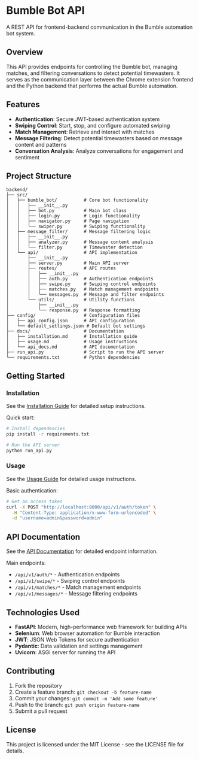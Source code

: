 # Bumble Bot API

A REST API for frontend-backend communication in the Bumble automation bot system.

## Overview

This API provides endpoints for controlling the Bumble bot, managing matches, and filtering conversations to detect potential timewasters. It serves as the communication layer between the Chrome extension frontend and the Python backend that performs the actual Bumble automation.

## Features

- **Authentication**: Secure JWT-based authentication system
- **Swiping Control**: Start, stop, and configure automated swiping
- **Match Management**: Retrieve and interact with matches
- **Message Filtering**: Detect potential timewasters based on message content and patterns
- **Conversation Analysis**: Analyze conversations for engagement and sentiment

## Project Structure

```
backend/
├── src/
│   ├── bumble_bot/          # Core bot functionality
│   │   ├── __init__.py
│   │   ├── bot.py           # Main bot class
│   │   ├── login.py         # Login functionality
│   │   ├── navigator.py     # Page navigation
│   │   └── swiper.py        # Swiping functionality
│   ├── message_filter/      # Message filtering logic
│   │   ├── __init__.py
│   │   ├── analyzer.py      # Message content analysis
│   │   └── filter.py        # Timewaster detection
│   └── api/                 # API implementation
│       ├── __init__.py
│       ├── server.py        # Main API server
│       ├── routes/          # API routes
│       │   ├── __init__.py
│       │   ├── auth.py      # Authentication endpoints
│       │   ├── swipe.py     # Swiping control endpoints
│       │   ├── matches.py   # Match management endpoints
│       │   └── messages.py  # Message and filter endpoints
│       └── utils/           # Utility functions
│           ├── __init__.py
│           └── response.py  # Response formatting
├── config/                  # Configuration files
│   ├── api_config.json      # API configuration
│   └── default_settings.json # Default bot settings
├── docs/                    # Documentation
│   ├── installation.md      # Installation guide
│   ├── usage.md             # Usage instructions
│   └── api_docs.md          # API documentation
├── run_api.py               # Script to run the API server
└── requirements.txt         # Python dependencies
```

## Getting Started

### Installation

See the [Installation Guide](docs/installation.md) for detailed setup instructions.

Quick start:

```bash
# Install dependencies
pip install -r requirements.txt

# Run the API server
python run_api.py
```

### Usage

See the [Usage Guide](docs/usage.md) for detailed usage instructions.

Basic authentication:

```bash
# Get an access token
curl -X POST "http://localhost:8000/api/v1/auth/token" \
  -H "Content-Type: application/x-www-form-urlencoded" \
  -d "username=admin&password=admin"
```

## API Documentation

See the [API Documentation](docs/api_docs.md) for detailed endpoint information.

Main endpoints:

- `/api/v1/auth/*` - Authentication endpoints
- `/api/v1/swipe/*` - Swiping control endpoints
- `/api/v1/matches/*` - Match management endpoints
- `/api/v1/messages/*` - Message filtering endpoints

## Technologies Used

- **FastAPI**: Modern, high-performance web framework for building APIs
- **Selenium**: Web browser automation for Bumble interaction
- **JWT**: JSON Web Tokens for secure authentication
- **Pydantic**: Data validation and settings management
- **Uvicorn**: ASGI server for running the API

## Contributing

1. Fork the repository
2. Create a feature branch: `git checkout -b feature-name`
3. Commit your changes: `git commit -m 'Add some feature'`
4. Push to the branch: `git push origin feature-name`
5. Submit a pull request

## License

This project is licensed under the MIT License - see the LICENSE file for details.